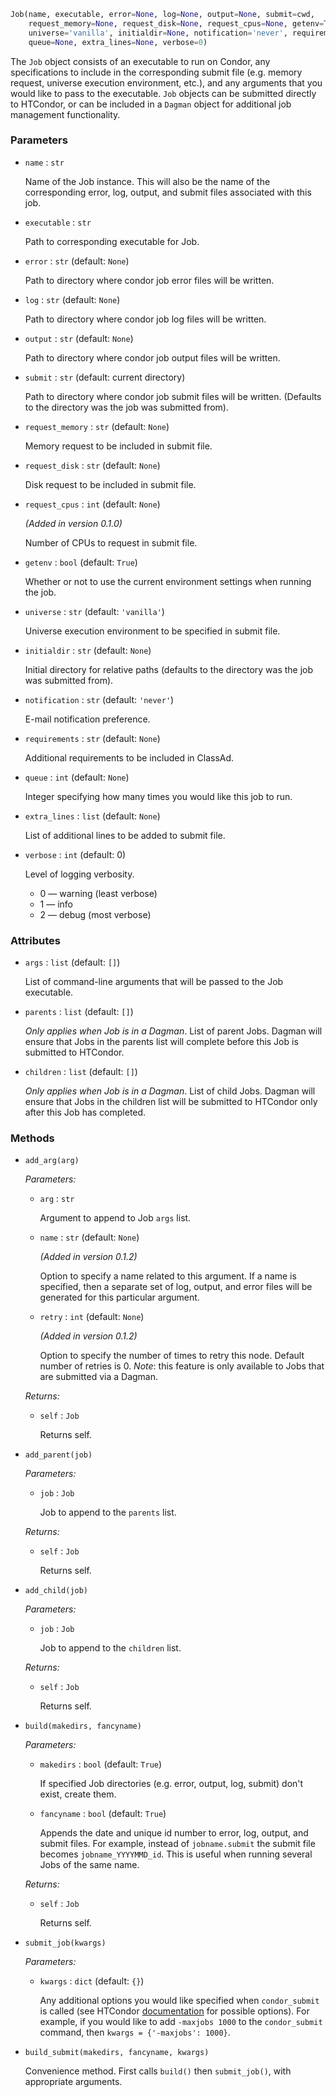 
```python
Job(name, executable, error=None, log=None, output=None, submit=cwd,
    request_memory=None, request_disk=None, request_cpus=None, getenv=True,
    universe='vanilla', initialdir=None, notification='never', requirements=None,
    queue=None, extra_lines=None, verbose=0)
```

The `Job` object consists of an executable to run on Condor, any specifications to include in the corresponding submit file (e.g. memory request, universe execution environment, etc.), and any arguments that you would like to pass to the executable. `Job` objects can be submitted directly to HTCondor, or can be included in a `Dagman` object for additional job management functionality.


### Parameters

* `name` : `str`

    Name of the Job instance. This will also be the name of the corresponding error, log, output, and submit files associated with this job.

* `executable` : `str`

    Path to corresponding executable for Job.

* `error` : `str` (default: `None`)

    Path to directory where condor job error files will be written.

* `log` : `str` (default: `None`)

    Path to directory where condor job log files will be written.

* `output` : `str` (default: `None`)

    Path to directory where condor job output files will be written.

* `submit` : `str` (default: current directory)

    Path to directory where condor job submit files will be written. (Defaults to the directory was the job was submitted from).

* `request_memory` : `str` (default: `None`)

    Memory request to be included in submit file.

* `request_disk` : `str` (default: `None`)

    Disk request to be included in submit file.

* `request_cpus` : `int` (default: `None`)

    *(Added in version 0.1.0)*

    Number of CPUs to request in submit file.

* `getenv` : `bool` (default: `True`)

    Whether or not to use the current environment settings when running the job.

* `universe` : `str` (default: `'vanilla'`)

    Universe execution environment to be specified in submit file.

* `initialdir` : `str` (default: `None`)

    Initial directory for relative paths (defaults to the directory was the job was submitted from).

* `notification` : `str` (default: `'never'`)

    E-mail notification preference.

* `requirements` : `str` (default: `None`)

    Additional requirements to be included in ClassAd.

* `queue` : `int` (default: `None`)

    Integer specifying how many times you would like this job to run.

* `extra_lines` : `list` (default: `None`)

    List of additional lines to be added to submit file.

* `verbose` : `int` (default: 0)

    Level of logging verbosity.

    * 0 &mdash; warning (least verbose)
    * 1 &mdash; info
    * 2 &mdash; debug (most verbose)


### Attributes

* `args` : `list` (default: `[]`)

    List of command-line arguments that will be passed to the Job executable.

* `parents` : `list` (default: `[]`)

    *Only applies when Job is in a Dagman*. List of parent Jobs. Dagman will ensure that Jobs in the parents list will complete before this Job is submitted to HTCondor.

* `children` : `list` (default: `[]`)

    *Only applies when Job is in a Dagman*. List of child Jobs. Dagman will ensure that Jobs in the children list will be submitted to HTCondor only after this Job has completed.


### Methods

* `add_arg(arg)`

    *Parameters:*

    * `arg` : `str`

        Argument to append to Job `args` list.

    * `name` : `str` (default: `None`)

        *(Added in version 0.1.2)*

        Option to specify a name related to this argument. If a name is
        specified, then a separate set of log, output, and error files will
        be generated for this particular argument.  

    * `retry` : `int` (default: `None`)

        *(Added in version 0.1.2)*

        Option to specify the number of times to retry this node. Default
        number of retries is 0. *Note*: this feature is only available to
        Jobs that are submitted via a Dagman.

    *Returns:*

    * `self` : `Job`

        Returns self.

* `add_parent(job)`

    *Parameters:*

    * `job` : `Job`

        Job to append to the `parents` list.

    *Returns:*

    * `self` : `Job`

        Returns self.


* `add_child(job)`

    *Parameters:*

    * `job` : `Job`

        Job to append to the `children` list.

    *Returns:*

    * `self` : `Job`

        Returns self.


* `build(makedirs, fancyname)`

    *Parameters:*

    * `makedirs` : `bool` (default: `True`)

        If specified Job directories (e.g. error, output, log, submit) don't exist, create them.

    * `fancyname` : `bool` (default: `True`)

        Appends the date and unique id number to error, log, output, and submit files. For example, instead of `jobname.submit` the submit file becomes `jobname_YYYYMMD_id`. This is useful when running several Jobs of the same name.

    *Returns:*

    * `self` : `Job`

        Returns self.

* `submit_job(kwargs)`

    *Parameters:*

    * `kwargs` : `dict` (default: `{}`)

        Any additional options you would like specified when `condor_submit` is called (see HTCondor [documentation](http://research.cs.wisc.edu/htcondor/manual/current/condor_submit.html) for possible options). For example, if you would like to add `-maxjobs 1000` to the `condor_submit` command, then `kwargs = {'-maxjobs': 1000}`.

* `build_submit(makedirs, fancyname, kwargs)`

    Convenience method. First calls `build()` then `submit_job()`, with appropriate arguments.
